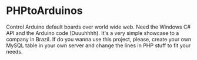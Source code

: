# PHPtoArduinos
Control Arduino default boards over world wide web. Need the Windows C# API and the Arduino code (Duuuhhhh). It's a very simple showcase to a company in Brazil. If do you wanna use this project, please, create your own MySQL table in your own server and change the lines in PHP stuff to fit your needs.
